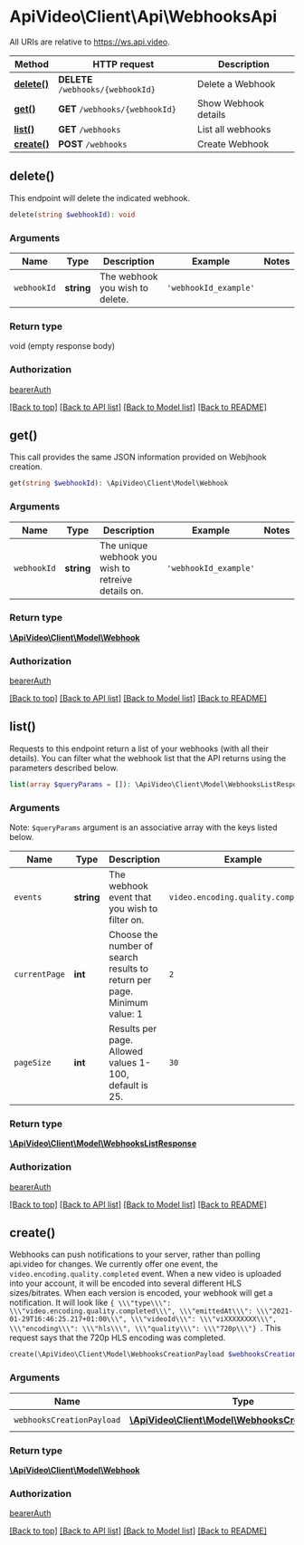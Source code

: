 # ApiVideo\Client\Api\WebhooksApi

All URIs are relative to https://ws.api.video.

Method | HTTP request | Description
------------- | ------------- | -------------
[**delete()**](WebhooksApi.md#delete) | **DELETE** `/webhooks/{webhookId}` | Delete a Webhook
[**get()**](WebhooksApi.md#get) | **GET** `/webhooks/{webhookId}` | Show Webhook details
[**list()**](WebhooksApi.md#list) | **GET** `/webhooks` | List all webhooks
[**create()**](WebhooksApi.md#create) | **POST** `/webhooks` | Create Webhook


## delete()


This endpoint will delete the indicated webhook.

```php
delete(string $webhookId): void
```

### Arguments



Name | Type | Description  | Example | Notes
------------- | ------------- | ------------- | ------------- | -------------
 `webhookId` | **string**| The webhook you wish to delete. | `'webhookId_example'` |




### Return type

void (empty response body)

### Authorization

[bearerAuth](../../README.md)

[[Back to top]](#) [[Back to API list]](../../README.md#endpoints)
[[Back to Model list]](../../README.md#models)
[[Back to README]](../../README.md)

## get()


This call provides the same JSON information provided on Webjhook creation.

```php
get(string $webhookId): \ApiVideo\Client\Model\Webhook
```

### Arguments



Name | Type | Description  | Example | Notes
------------- | ------------- | ------------- | ------------- | -------------
 `webhookId` | **string**| The unique webhook you wish to retreive details on. | `'webhookId_example'` |




### Return type

[**\ApiVideo\Client\Model\Webhook**](../Model/Webhook.md)

### Authorization

[bearerAuth](../../README.md)

[[Back to top]](#) [[Back to API list]](../../README.md#endpoints)
[[Back to Model list]](../../README.md#models)
[[Back to README]](../../README.md)

## list()


Requests to this endpoint return a list of your webhooks (with all their details). You can filter what the webhook list that the API returns using the parameters described below.

```php
list(array $queryParams = []): \ApiVideo\Client\Model\WebhooksListResponse
```

### Arguments





Note: `$queryParams` argument is an associative array with the keys listed below.

Name | Type | Description  | Example | Notes
------------- | ------------- | ------------- | ------------- | -------------
 `events` | **string**| The webhook event that you wish to filter on. | `video.encoding.quality.completed` | [optional]
 `currentPage` | **int**| Choose the number of search results to return per page. Minimum value: 1 | `2` | [optional] [default to 1]
 `pageSize` | **int**| Results per page. Allowed values 1-100, default is 25. | `30` | [optional] [default to 25]






### Return type

[**\ApiVideo\Client\Model\WebhooksListResponse**](../Model/WebhooksListResponse.md)

### Authorization

[bearerAuth](../../README.md)

[[Back to top]](#) [[Back to API list]](../../README.md#endpoints)
[[Back to Model list]](../../README.md#models)
[[Back to README]](../../README.md)

## create()


Webhooks can push notifications to your server, rather than polling api.video for changes. We currently offer one event, the ```video.encoding.quality.completed``` event.  When a new video is uploaded into your account, it will be encoded into several different HLS sizes/bitrates.  When each version is encoded, your webhook will get a notification.  It will look like ```{ \\\"type\\\": \\\"video.encoding.quality.completed\\\", \\\"emittedAt\\\": \\\"2021-01-29T16:46:25.217+01:00\\\", \\\"videoId\\\": \\\"viXXXXXXXX\\\", \\\"encoding\\\": \\\"hls\\\", \\\"quality\\\": \\\"720p\\\"} ```. This request says that the 720p HLS encoding was completed.

```php
create(\ApiVideo\Client\Model\WebhooksCreationPayload $webhooksCreationPayload): \ApiVideo\Client\Model\Webhook
```

### Arguments



Name | Type | Description  | Example | Notes
------------- | ------------- | ------------- | ------------- | -------------
 `webhooksCreationPayload` | [**\ApiVideo\Client\Model\WebhooksCreationPayload**](../Model/WebhooksCreationPayload.md)|  | `new \ApiVideo\Client\Model\WebhooksCreationPayload()` |




### Return type

[**\ApiVideo\Client\Model\Webhook**](../Model/Webhook.md)

### Authorization

[bearerAuth](../../README.md)

[[Back to top]](#) [[Back to API list]](../../README.md#endpoints)
[[Back to Model list]](../../README.md#models)
[[Back to README]](../../README.md)
